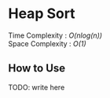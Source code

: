 # Heap Sort
Time Complexity  : *O(nlog(n))*  
Space Complexity : *O(1)*  

## How to Use
TODO: write here  

